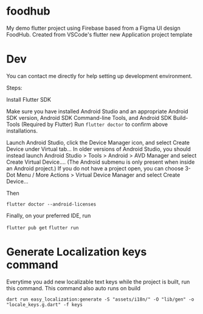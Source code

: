 # foodhub

My demo flutter project using Firebase based from a Figma UI design FoodHub.
Created from VSCode's flutter new Application project template 

# Dev

You can contact me directly for help setting up development environment.

Steps:

Install Flutter SDK

Make sure you have installed Android Studio and an appropriate Android SDK version, Android SDK Command-line Tools, and Android SDK Build-Tools
(Required by Flutter)
Run ```flutter doctor``` to confirm above installations.

Launch Android Studio, click the Device Manager icon, and select Create Device under Virtual tab…
In older versions of Android Studio, you should instead launch Android Studio > Tools > Android > AVD Manager and select Create Virtual Device…. (The Android submenu is only present when inside an Android project.)
If you do not have a project open, you can choose 3-Dot Menu / More Actions > Virtual Device Manager and select Create Device…

Then
``` 
flutter doctor --android-licenses 
```

Finally, on your preferred IDE, run

```flutter pub get```
```flutter run```

# Generate Localization keys command

Everytime you add new localizable text keys while the project is built, run this command. This command also auto runs on build

```
dart run easy_localization:generate -S "assets/i18n/" -O "lib/gen" -o "locale_keys.g.dart" -f keys
```

